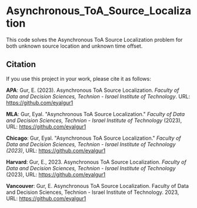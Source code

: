 # Asynchronous_ToA_Source_Localization
This code solves the Asynchronous ToA Source Localization problem for both unknown source location and unknown time offset.

## Citation
If you use this project in your work, please cite it as follows:

**APA**:
Gur, E. (2023). Asynchronous ToA Source Localization. _Faculty of Data and Decision Sciences, Technion - Israel Institute of Technology_. URL: https://github.com/eyalgur1

**MLA**:
Gur, Eyal. "Asynchronous ToA Source Localization." _Faculty of Data and Decision Sciences, Technion - Israel Institute of Technology_ (2023), URL: https://github.com/eyalgur1

**Chicago**:
Gur, Eyal. "Asynchronous ToA Source Localization." _Faculty of Data and Decision Sciences, Technion - Israel Institute of Technology (2023)_, URL: https://github.com/eyalgur1

**Harvard**:
Gur, E., 2023. Asynchronous ToA Source Localization. _Faculty of Data and Decision Sciences, Technion - Israel Institute of Technology_ (2023), URL: https://github.com/eyalgur1

**Vancouver**:
Gur, E. Asynchronous ToA Source Localization. Faculty of Data and Decision Sciences, Technion - Israel Institute of Technology. 2023, URL: https://github.com/eyalgur1
